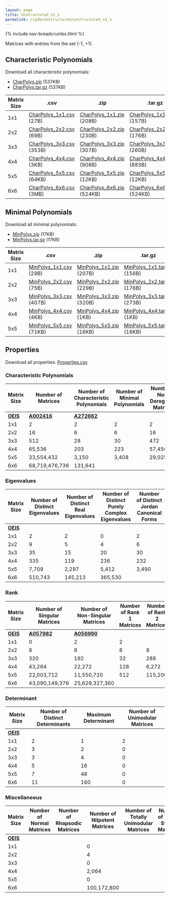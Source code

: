 ```yaml
---
layout: page
title: Unstructured_n1_1
permalink: /cpdb/unstructured/unstructured_n1_1
---
```


{% include nav-breadcrumbs.html %}

Matrices with entries from the set {-1, +1}.

## Characteristic Polynomials

Download all characteristic polynomials:
- <a href="http://cpdb.bohemianmatrices.com/Unstructured/Unstructured_n1_1/Data/CharPolys.zip">CharPolys.zip</a> (537KB)
- <a href="http://cpdb.bohemianmatrices.com/Unstructured/Unstructured_n1_1/Data/CharPolys.tar.gz">CharPolys.tar.gz</a> (537KB)

| Matrix Size | .csv | .zip | .tar.gz |
| --- | --- | --- | --- |
| 1x1 | <a href="http://cpdb.bohemianmatrices.com/Unstructured/Unstructured_n1_1/Data/CharPolys_1x1.csv">CharPolys_1x1.csv</a> (27B)| <a href="http://cpdb.bohemianmatrices.com/Unstructured/Unstructured_n1_1/Data/CharPolys_1x1.zip">CharPolys_1x1.zip</a> (208B)| <a href="http://cpdb.bohemianmatrices.com/Unstructured/Unstructured_n1_1/Data/CharPolys_1x1.tar.gz">CharPolys_1x1.tar.gz</a> (157B) |
| 2x2 | <a href="http://cpdb.bohemianmatrices.com/Unstructured/Unstructured_n1_1/Data/CharPolys_2x2.csv">CharPolys_2x2.csv</a> (69B)| <a href="http://cpdb.bohemianmatrices.com/Unstructured/Unstructured_n1_1/Data/CharPolys_2x2.zip">CharPolys_2x2.zip</a> (230B)| <a href="http://cpdb.bohemianmatrices.com/Unstructured/Unstructured_n1_1/Data/CharPolys_2x2.tar.gz">CharPolys_2x2.tar.gz</a> (176B) |
| 3x3 | <a href="http://cpdb.bohemianmatrices.com/Unstructured/Unstructured_n1_1/Data/CharPolys_3x3.csv">CharPolys_3x3.csv</a> (353B)| <a href="http://cpdb.bohemianmatrices.com/Unstructured/Unstructured_n1_1/Data/CharPolys_3x3.zip">CharPolys_3x3.zip</a> (307B)| <a href="http://cpdb.bohemianmatrices.com/Unstructured/Unstructured_n1_1/Data/CharPolys_3x3.tar.gz">CharPolys_3x3.tar.gz</a> (260B) |
| 4x4 | <a href="http://cpdb.bohemianmatrices.com/Unstructured/Unstructured_n1_1/Data/CharPolys_4x4.csv">CharPolys_4x4.csv</a> (3KB)| <a href="http://cpdb.bohemianmatrices.com/Unstructured/Unstructured_n1_1/Data/CharPolys_4x4.zip">CharPolys_4x4.zip</a> (908B)| <a href="http://cpdb.bohemianmatrices.com/Unstructured/Unstructured_n1_1/Data/CharPolys_4x4.tar.gz">CharPolys_4x4.tar.gz</a> (883B) |
| 5x5 | <a href="http://cpdb.bohemianmatrices.com/Unstructured/Unstructured_n1_1/Data/CharPolys_5x5.csv">CharPolys_5x5.csv</a> (64KB)| <a href="http://cpdb.bohemianmatrices.com/Unstructured/Unstructured_n1_1/Data/CharPolys_5x5.zip">CharPolys_5x5.zip</a> (12KB)| <a href="http://cpdb.bohemianmatrices.com/Unstructured/Unstructured_n1_1/Data/CharPolys_5x5.tar.gz">CharPolys_5x5.tar.gz</a> (12KB) |
| 6x6 | <a href="http://cpdb.bohemianmatrices.com/Unstructured/Unstructured_n1_1/Data/CharPolys_6x6.csv">CharPolys_6x6.csv</a> (3MB)| <a href="http://cpdb.bohemianmatrices.com/Unstructured/Unstructured_n1_1/Data/CharPolys_6x6.zip">CharPolys_6x6.zip</a> (524KB)| <a href="http://cpdb.bohemianmatrices.com/Unstructured/Unstructured_n1_1/Data/CharPolys_6x6.tar.gz">CharPolys_6x6.tar.gz</a> (524KB) |

## Minimal Polynomials

Download all minimal polynomials:
- <a href="http://cpdb.bohemianmatrices.com/Unstructured/Unstructured_n1_1/Data/MinPolys.zip">MinPolys.zip</a> (17KB)
- <a href="http://cpdb.bohemianmatrices.com/Unstructured/Unstructured_n1_1/Data/MinPolys.tar.gz">MinPolys.tar.gz</a> (17KB)

| Matrix Size | .csv | .zip | .tar.gz |
| --- | --- | --- | --- |
| 1x1 | <a href="http://cpdb.bohemianmatrices.com/Unstructured/Unstructured_n1_1/Data/MinPolys_1x1.csv">MinPolys_1x1.csv</a> (29B)| <a href="http://cpdb.bohemianmatrices.com/Unstructured/Unstructured_n1_1/Data/MinPolys_1x1.zip">MinPolys_1x1.zip</a> (207B)| <a href="http://cpdb.bohemianmatrices.com/Unstructured/Unstructured_n1_1/Data/MinPolys_1x1.tar.gz">MinPolys_1x1.tar.gz</a> (156B) |
| 2x2 | <a href="http://cpdb.bohemianmatrices.com/Unstructured/Unstructured_n1_1/Data/MinPolys_2x2.csv">MinPolys_2x2.csv</a> (75B)| <a href="http://cpdb.bohemianmatrices.com/Unstructured/Unstructured_n1_1/Data/MinPolys_2x2.zip">MinPolys_2x2.zip</a> (229B)| <a href="http://cpdb.bohemianmatrices.com/Unstructured/Unstructured_n1_1/Data/MinPolys_2x2.tar.gz">MinPolys_2x2.tar.gz</a> (176B) |
| 3x3 | <a href="http://cpdb.bohemianmatrices.com/Unstructured/Unstructured_n1_1/Data/MinPolys_3x3.csv">MinPolys_3x3.csv</a> (407B)| <a href="http://cpdb.bohemianmatrices.com/Unstructured/Unstructured_n1_1/Data/MinPolys_3x3.zip">MinPolys_3x3.zip</a> (320B)| <a href="http://cpdb.bohemianmatrices.com/Unstructured/Unstructured_n1_1/Data/MinPolys_3x3.tar.gz">MinPolys_3x3.tar.gz</a> (273B) |
| 4x4 | <a href="http://cpdb.bohemianmatrices.com/Unstructured/Unstructured_n1_1/Data/MinPolys_4x4.csv">MinPolys_4x4.csv</a> (4KB)| <a href="http://cpdb.bohemianmatrices.com/Unstructured/Unstructured_n1_1/Data/MinPolys_4x4.zip">MinPolys_4x4.zip</a> (1KB)| <a href="http://cpdb.bohemianmatrices.com/Unstructured/Unstructured_n1_1/Data/MinPolys_4x4.tar.gz">MinPolys_4x4.tar.gz</a> (1KB) |
| 5x5 | <a href="http://cpdb.bohemianmatrices.com/Unstructured/Unstructured_n1_1/Data/MinPolys_5x5.csv">MinPolys_5x5.csv</a> (71KB)| <a href="http://cpdb.bohemianmatrices.com/Unstructured/Unstructured_n1_1/Data/MinPolys_5x5.zip">MinPolys_5x5.zip</a> (16KB)| <a href="http://cpdb.bohemianmatrices.com/Unstructured/Unstructured_n1_1/Data/MinPolys_5x5.tar.gz">MinPolys_5x5.tar.gz</a> (16KB) |



## Properties

Download all properties: <a href="http://cpdb.bohemianmatrices.com/Unstructured/Unstructured_n1_1/Properties.csv">Properties.csv</a>

### Characteristic Polynomials

| Matrix Size | Number of Matrices | Number of Characteristic Polynomials | Number of Minimal Polynomials | Number of Non-Derogatory Matrices | Maximum Characteristic Height |
| --- | --- | --- | --- | --- | --- |
| [__OEIS__](https://oeis.org/) | [__A002416__](https://oeis.org/A002416) | [__A272662__](https://oeis.org/A272662) | | | |
| 1x1 | 2 | 2 | 2 | 2 | 1 |
| 2x2 | 16 | 6 | 6 | 16 | 2 |
| 3x3 | 512 | 28 | 30 | 472 | 6 |
| 4x4 | 65,536 | 203 | 223 | 57,456 | 16 |
| 5x5 | 33,554,432 | 3,150 | 3,408 | 29,025,984 | 80 |
| 6x6 | 68,719,476,736 | 131,641 | | | 288 |

### Eigenvalues

| Matrix Size | Number of Distinct Eigenvalues | Number of Distinct Real Eigenvalues | Number of Distinct Purely Complex Eigenvalues | Number of Distinct Jordan Canonical Forms |
| --- | --- | --- | --- | --- |
| [__OEIS__](https://oeis.org/) | | | | |
| 1x1 | 2 | 2 | 0 | 2 |
| 2x2 | 9 | 5 | 4 | 6 |
| 3x3 | 35 | 15 | 20 | 30 |
| 4x4 | 335 | 119 | 236 | 232 |
| 5x5 | 7,709 | 2,297 | 5,412 | 3,490 |
| 6x6 | 510,743 | 145,213 | 365,530 | |

### Rank

| Matrix Size | Number of Singular Matrices | Number of Non-Singular Matrices | Number of Rank 1 Matrices | Number of Rank 2 Matrices | Number of Rank 3 Matrices | Number of Rank 4 Matrices | Number of Rank 5 Matrices | Number of Rank 6 Matrices |
| --- | --- | --- | --- | --- | --- | --- | --- | --- |
| [__OEIS__](https://oeis.org/) | [__A057982__](https://oeis.org/A057982) | [__A056990__](https://oeis.org/A056990) | | | | | | |
| 1x1 | 0 | 2 | 2 | | | | | |
| 2x2 | 8 | 8 | 8 | 8 | | | | |
| 3x3 | 320 | 192 | 32 | 288 | 192 | | | |
| 4x4 | 43,264 | 22,272 | 128 | 6,272 | 36,864 | 22,272 | | |
| 5x5 | 22,003,712 | 11,550,720 | 512 | 115,200 | 3,456,000 | 18,432,000 | 11,550,720 | |
| 6x6 | 43,090,149,376 | 25,629,327,360 | | | | | | |

### Determinant

| Matrix Size | Number of Distinct Determinants | Maximum Determinant | Number of Unimodular Matrices |
| --- | --- | --- | --- |
| [__OEIS__](https://oeis.org/) | | | |
| 1x1 | 2 | 1 | 2 |
| 2x2 | 3 | 2 | 0 |
| 3x3 | 3 | 4 | 0 |
| 4x4 | 5 | 16 | 0 |
| 5x5 | 7 | 48 | 0 |
| 6x6 | 11 | 160 | 0 |

### Miscellaneous

| Matrix Size | Number of Normal Matrices | Number of Rhapsodic Matrices | Number of Nilpotent Matrices | Number of Totally Unimodular Matrices | Number of Type I Stable Matrices | Number of Type II Stable Matrices |
| --- | --- | --- | --- | --- | --- | --- |
| [__OEIS__](https://oeis.org/) | | | | | | |
| 1x1 | | | 0 | | | |
| 2x2 | | | 4 | | | |
| 3x3 | | | 0 | | | |
| 4x4 | | | 2,064 | | | |
| 5x5 | | | 0 | | | |
| 6x6 | | | 100,172,800 | | | |


